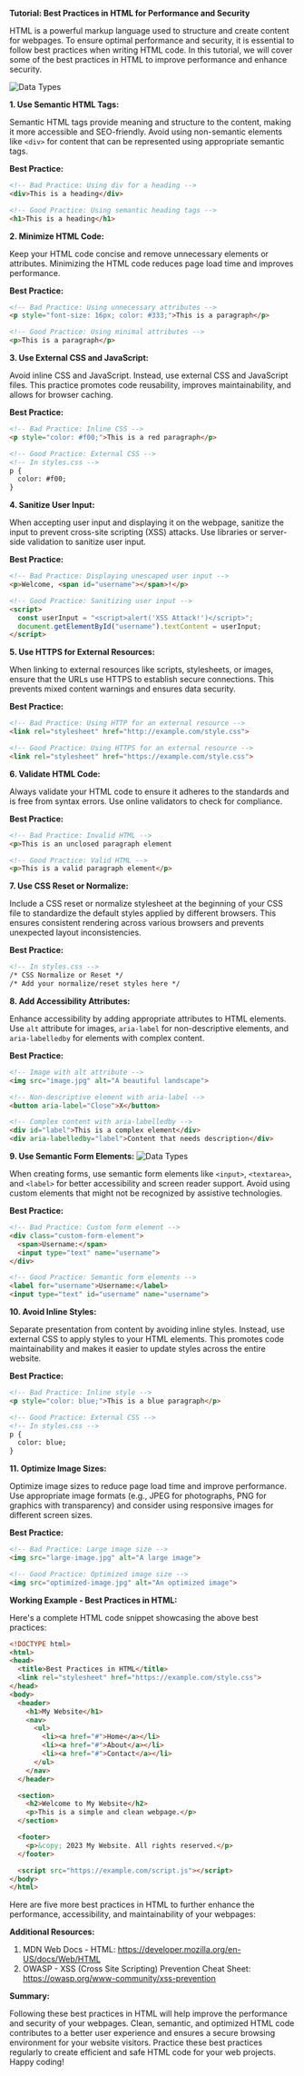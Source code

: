 **Tutorial: Best Practices in HTML for Performance and Security**

HTML is a powerful markup language used to structure and create content for webpages. To ensure optimal performance and security, it is essential to follow best practices when writing HTML code. In this tutorial, we will cover some of the best practices in HTML to improve performance and enhance security.

![Data Types](../../Assets/Software-Development-Five-Best-Practices.webp)


**1. Use Semantic HTML Tags:**

Semantic HTML tags provide meaning and structure to the content, making it more accessible and SEO-friendly. Avoid using non-semantic elements like `<div>` for content that can be represented using appropriate semantic tags.

**Best Practice:**

```html
<!-- Bad Practice: Using div for a heading -->
<div>This is a heading</div>

<!-- Good Practice: Using semantic heading tags -->
<h1>This is a heading</h1>
```

**2. Minimize HTML Code:**

Keep your HTML code concise and remove unnecessary elements or attributes. Minimizing the HTML code reduces page load time and improves performance.

**Best Practice:**

```html
<!-- Bad Practice: Using unnecessary attributes -->
<p style="font-size: 16px; color: #333;">This is a paragraph</p>

<!-- Good Practice: Using minimal attributes -->
<p>This is a paragraph</p>
```

**3. Use External CSS and JavaScript:**

Avoid inline CSS and JavaScript. Instead, use external CSS and JavaScript files. This practice promotes code reusability, improves maintainability, and allows for browser caching.

**Best Practice:**

```html
<!-- Bad Practice: Inline CSS -->
<p style="color: #f00;">This is a red paragraph</p>

<!-- Good Practice: External CSS -->
<!-- In styles.css -->
p {
  color: #f00;
}
```

**4. Sanitize User Input:**

When accepting user input and displaying it on the webpage, sanitize the input to prevent cross-site scripting (XSS) attacks. Use libraries or server-side validation to sanitize user input.

**Best Practice:**

```html
<!-- Bad Practice: Displaying unescaped user input -->
<p>Welcome, <span id="username"></span>!</p>

<!-- Good Practice: Sanitizing user input -->
<script>
  const userInput = "<script>alert('XSS Attack!')</script>";
  document.getElementById("username").textContent = userInput;
</script>
```

**5. Use HTTPS for External Resources:**

When linking to external resources like scripts, stylesheets, or images, ensure that the URLs use HTTPS to establish secure connections. This prevents mixed content warnings and ensures data security.

**Best Practice:**

```html
<!-- Bad Practice: Using HTTP for an external resource -->
<link rel="stylesheet" href="http://example.com/style.css">

<!-- Good Practice: Using HTTPS for an external resource -->
<link rel="stylesheet" href="https://example.com/style.css">
```

**6. Validate HTML Code:**

Always validate your HTML code to ensure it adheres to the standards and is free from syntax errors. Use online validators to check for compliance.

**Best Practice:**

```html
<!-- Bad Practice: Invalid HTML -->
<p>This is an unclosed paragraph element

<!-- Good Practice: Valid HTML -->
<p>This is a valid paragraph element</p>
```


**7. Use CSS Reset or Normalize:**

Include a CSS reset or normalize stylesheet at the beginning of your CSS file to standardize the default styles applied by different browsers. This ensures consistent rendering across various browsers and prevents unexpected layout inconsistencies.

**Best Practice:**

```html
<!-- In styles.css -->
/* CSS Normalize or Reset */
/* Add your normalize/reset styles here */
```

**8. Add Accessibility Attributes:**

Enhance accessibility by adding appropriate attributes to HTML elements. Use `alt` attribute for images, `aria-label` for non-descriptive elements, and `aria-labelledby` for elements with complex content.

**Best Practice:**

```html
<!-- Image with alt attribute -->
<img src="image.jpg" alt="A beautiful landscape">

<!-- Non-descriptive element with aria-label -->
<button aria-label="Close">X</button>

<!-- Complex content with aria-labelledby -->
<div id="label">This is a complex element</div>
<div aria-labelledby="label">Content that needs description</div>
```

**9. Use Semantic Form Elements:**
![Data Types](../../Assets/Semanic_tags.jfif)


When creating forms, use semantic form elements like `<input>`, `<textarea>`, and `<label>` for better accessibility and screen reader support. Avoid using custom elements that might not be recognized by assistive technologies.

**Best Practice:**

```html
<!-- Bad Practice: Custom form element -->
<div class="custom-form-element">
  <span>Username:</span>
  <input type="text" name="username">
</div>

<!-- Good Practice: Semantic form elements -->
<label for="username">Username:</label>
<input type="text" id="username" name="username">
```

**10. Avoid Inline Styles:**

Separate presentation from content by avoiding inline styles. Instead, use external CSS to apply styles to your HTML elements. This promotes code maintainability and makes it easier to update styles across the entire website.

**Best Practice:**

```html
<!-- Bad Practice: Inline style -->
<p style="color: blue;">This is a blue paragraph</p>

<!-- Good Practice: External CSS -->
<!-- In styles.css -->
p {
  color: blue;
}
```

**11. Optimize Image Sizes:**

Optimize image sizes to reduce page load time and improve performance. Use appropriate image formats (e.g., JPEG for photographs, PNG for graphics with transparency) and consider using responsive images for different screen sizes.

**Best Practice:**

```html
<!-- Bad Practice: Large image size -->
<img src="large-image.jpg" alt="A large image">

<!-- Good Practice: Optimized image size -->
<img src="optimized-image.jpg" alt="An optimized image">
```


**Working Example - Best Practices in HTML:**

Here's a complete HTML code snippet showcasing the above best practices:

```html
<!DOCTYPE html>
<html>
<head>
  <title>Best Practices in HTML</title>
  <link rel="stylesheet" href="https://example.com/style.css">
</head>
<body>
  <header>
    <h1>My Website</h1>
    <nav>
      <ul>
        <li><a href="#">Home</a></li>
        <li><a href="#">About</a></li>
        <li><a href="#">Contact</a></li>
      </ul>
    </nav>
  </header>

  <section>
    <h2>Welcome to My Website</h2>
    <p>This is a simple and clean webpage.</p>
  </section>

  <footer>
    <p>&copy; 2023 My Website. All rights reserved.</p>
  </footer>

  <script src="https://example.com/script.js"></script>
</body>
</html>
```
 Here are five more best practices in HTML to further enhance the performance, accessibility, and maintainability of your webpages:


**Additional Resources:**

1. MDN Web Docs - HTML: https://developer.mozilla.org/en-US/docs/Web/HTML
2. OWASP - XSS (Cross Site Scripting) Prevention Cheat Sheet: https://owasp.org/www-community/xss-prevention

**Summary:**

Following these best practices in HTML will help improve the performance and security of your webpages. Clean, semantic, and optimized HTML code contributes to a better user experience and ensures a secure browsing environment for your website visitors. Practice these best practices regularly to create efficient and safe HTML code for your web projects. Happy coding!